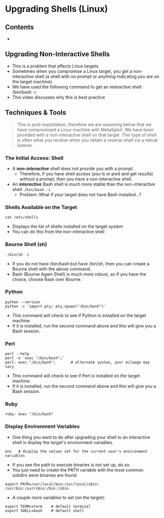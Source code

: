 # Upgrading Shells (Linux)

## Contents
- []()

## Upgrading Non-Interactive Shells
- This is a problem that affects Linux targets
- Sometimes when you compromise a Linux target, you get a non-interactive shell (a shell with no prompt or anything indicating you are on the target machine).
- We have used the following command to get an interactive shell:  /bin/bash -i
- This video discusses why this is best practice

## Techniques & Tools
> This is post-exploitation, therefore we are assuming below that we have compromised a Linux machine with MetaSploit. We have been provided with a non-interactive shell on that target. This type of shell is often what you receive when you obtain a reverse shell via a netcat listener.

### The Initial Access: Shell
- A **_non-interactive_** shell does not provide you with a prompt.
  - Therefore, if you have shell access (you ls or pwd and get results) without a prompt, then you have a non-interactive shell.
- An **_interactive_** Bash shell is much more stable than the non-interactive shell: `/bin/bash -i`
  - Problem: What if your target does not have Bash installed...?

### Shells Available on the Target
```
cat /etc/shells
```
- Displays the list of shells installed on the target system
- You can do this from the non-interactive shell

### Bourne Shell (sh)
```
 /bin/sh -i
```
- If you do not have /bin/bash but have /bin/sh, then you can create a Bourne shell with the above command.
- Bash (Bourne Again Shell) is much more robust, so if you have the choice, choose Bask over Bourne.

### Python
```
python --version
python -c 'import pty; pty.spawn("/bin/bash")'
```
- This command will check to see if Python is installed on the target machine.
- If it is installed, run the second command above and this will give you a Bash session.

### Perl
```
perl --help
perl -e 'exec "/bin/bash";'
perl: exec "/bin/bash";       # alternate syntax, your mileage may vary
```
- This command will check to see if Perl is installed on the target machine.
- If it is installed, run the second command above and this will give you a Bash session.

### Ruby
```
ruby: exec "/bin/bash"
```

### Display Environment Variables
- One thing you want to do after upgrading your shell to an interactive shell is display the target's environment variables. 
```
env   # display the values set for the current user's environment variables
```
- If you see the path to execute binaries is not set up, do so.
- You just need to create the PATH variable with the most common subdirs were binaries are found.
```
export PATH=/usr/local/bin:/usr/local/sbin: /usr/bin:/usr/sbin:/bin:/sbin  
```
- A couple more variables to set (on the target):
```
export TERM=xterm    # default terminal
export SHELL=bash    # default shell
```

